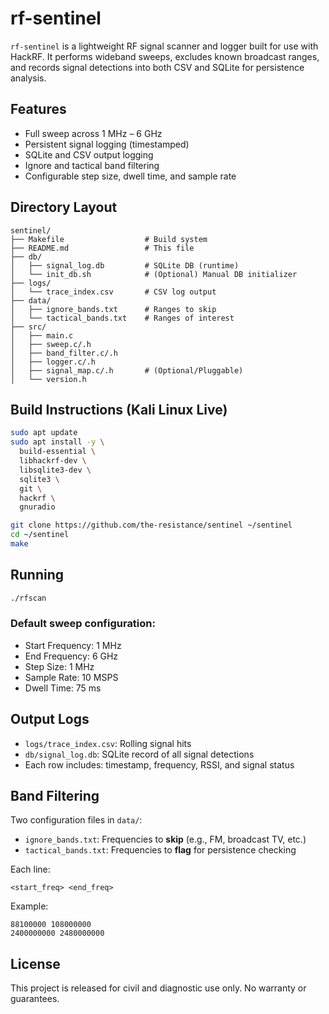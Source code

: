 # rf-sentinel

`rf-sentinel` is a lightweight RF signal scanner and logger built for use with HackRF. It performs wideband sweeps, excludes known broadcast ranges, and records signal detections into both CSV and SQLite for persistence analysis.

## Features

- Full sweep across 1 MHz – 6 GHz
- Persistent signal logging (timestamped)
- SQLite and CSV output logging
- Ignore and tactical band filtering
- Configurable step size, dwell time, and sample rate

## Directory Layout

```
sentinel/
├── Makefile                  # Build system
├── README.md                 # This file
├── db/
│   ├── signal_log.db         # SQLite DB (runtime)
│   └── init_db.sh            # (Optional) Manual DB initializer
├── logs/
│   └── trace_index.csv       # CSV log output
├── data/
│   ├── ignore_bands.txt      # Ranges to skip
│   └── tactical_bands.txt    # Ranges of interest
├── src/
│   ├── main.c
│   ├── sweep.c/.h
│   ├── band_filter.c/.h
│   ├── logger.c/.h
│   ├── signal_map.c/.h       # (Optional/Pluggable)
│   └── version.h
```

## Build Instructions (Kali Linux Live)

```bash
sudo apt update
sudo apt install -y \
  build-essential \
  libhackrf-dev \
  libsqlite3-dev \
  sqlite3 \
  git \
  hackrf \
  gnuradio

git clone https://github.com/the-resistance/sentinel ~/sentinel
cd ~/sentinel
make
```

## Running

```bash
./rfscan
```

### Default sweep configuration:

- Start Frequency: 1 MHz
- End Frequency: 6 GHz
- Step Size: 1 MHz
- Sample Rate: 10 MSPS
- Dwell Time: 75 ms

## Output Logs

- `logs/trace_index.csv`: Rolling signal hits
- `db/signal_log.db`: SQLite record of all signal detections
- Each row includes: timestamp, frequency, RSSI, and signal status

## Band Filtering

Two configuration files in `data/`:

- `ignore_bands.txt`: Frequencies to **skip** (e.g., FM, broadcast TV, etc.)
- `tactical_bands.txt`: Frequencies to **flag** for persistence checking

Each line:
```
<start_freq> <end_freq>
```

Example:
```
88100000 108000000
2400000000 2480000000
```

## License

This project is released for civil and diagnostic use only. No warranty or guarantees.
